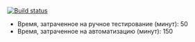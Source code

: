 [![Build status](https://ci.appveyor.com/api/projects/status/neb5qrelperg1ajm?svg=true)](https://ci.appveyor.com/project/NetologyAlex/carddeliverypatterns2)
* Время, затраченное на ручное тестирование (минут): 50
* Время, затраченное на автоматизацию (минут): 150
